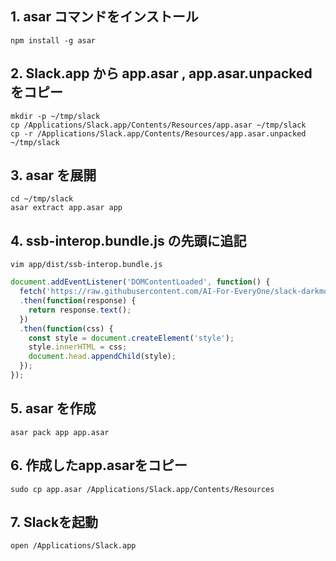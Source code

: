 ## 1. asar コマンドをインストール

```
npm install -g asar

```

## 2. Slack.app から app.asar , app.asar.unpacked をコピー


```
mkdir -p ~/tmp/slack
cp /Applications/Slack.app/Contents/Resources/app.asar ~/tmp/slack
cp -r /Applications/Slack.app/Contents/Resources/app.asar.unpacked ~/tmp/slack

```

## 3. asar を展開

```
cd ~/tmp/slack
asar extract app.asar app
```

## 4. ssb-interop.bundle.js の先頭に追記

```
vim app/dist/ssb-interop.bundle.js
```

```javascript
document.addEventListener('DOMContentLoaded', function() {    
  fetch('https://raw.githubusercontent.com/AI-For-EveryOne/slack-darkmode/master/darkmode.css')    
  .then(function(response) {
    return response.text();
  })
  .then(function(css) {
    const style = document.createElement('style'); 
    style.innerHTML = css;
    document.head.appendChild(style);
  });
});
```


## 5. asar を作成

```
asar pack app app.asar
```


## 6. 作成したapp.asarをコピー

```
sudo cp app.asar /Applications/Slack.app/Contents/Resources
```

## 7. Slackを起動

```
open /Applications/Slack.app
```